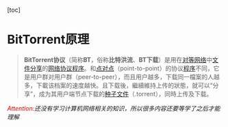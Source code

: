 [toc]

# BitTorrent原理

>   **BitTorrent协议**（简称**BT**，俗称**比特洪流**、**BT下载**）是用在[对等网络](https://zh.m.wikipedia.org/wiki/对等网络)中[文件分享](https://zh.m.wikipedia.org/wiki/文件分享)的[网络协议](https://zh.m.wikipedia.org/wiki/网络协议)[程序](https://zh.m.wikipedia.org/wiki/计算机程序)。和[点对点](https://zh.m.wikipedia.org/wiki/点对点协议)（point-to-point）的协议[程序](https://zh.m.wikipedia.org/wiki/计算机程序)不同，它是用户群对用户群（peer-to-peer），而且用户越多，下载同一檔案的人越多，下載该档案的速度越快。且下载後，繼續維持上传的狀態，就可以“分享”，成为其用户端节点下载的[种子文件](https://zh.m.wikipedia.org/wiki/种子文件)（.torrent），同時上传及下载。
>
>   [^维基百科]:https://zh.m.wikipedia.org/zh/BitTorrent_(%E5%8D%8F%E8%AE%AE)

*<font color="red">Attention:</font>还没有学习计算机网络相关的知识，所以很多内容还要等学了之后才能理解* 